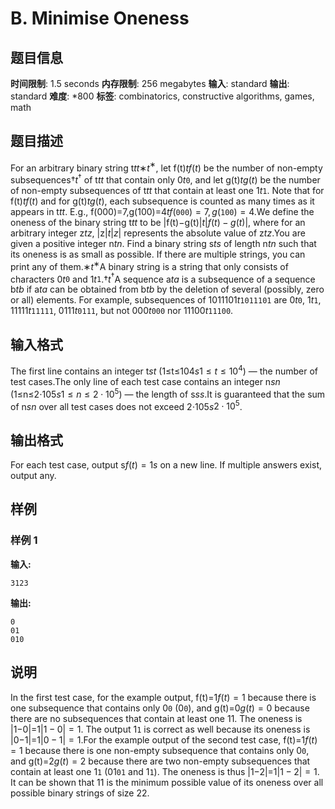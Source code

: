 # B. Minimise Oneness

## 题目信息

**时间限制**: 1.5 seconds
**内存限制**: 256 megabytes
**输入**: standard
**输出**: standard
**难度**: *800
**标签**: combinatorics, constructive algorithms, games, math

## 题目描述

For an arbitrary binary string t$t$$t$∗$t$$^{\text{∗}}$, let f(t)$t$$f(t)$ be the number of non-empty subsequences†$t$$^{\text{†}}$ of t$t$$t$ that contain only 0$t$$\mathtt{0}$, and let g(t)$t$$g(t)$ be the number of non-empty subsequences of t$t$$t$ that contain at least one 1$t$$\mathtt{1}$. Note that for f(t)$t$$f(t)$ and for g(t)$t$$g(t)$, each subsequence is counted as many times as it appears in t$t$$t$. E.g., f(000)=7,g(100)=4$t$$f(\mathtt{000}) = 7, g(\mathtt{100}) = 4$.We define the oneness of the binary string t$t$$t$ to be |f(t)−g(t)|$t$$|f(t)-g(t)|$, where for an arbitrary integer z$t$$z$, |z|$t$$|z|$ represents the absolute value of z$t$$z$.You are given a positive integer n$t$$n$. Find a binary string s$t$$s$ of length n$t$$n$ such that its oneness is as small as possible. If there are multiple strings, you can print any of them.∗$t$$^{\text{∗}}$A binary string is a string that only consists of characters 0$t$$\texttt{0}$ and 1$t$$\texttt{1}$.†$t$$^{\text{†}}$A sequence a$t$$a$ is a subsequence of a sequence b$t$$b$ if a$t$$a$ can be obtained from b$t$$b$ by the deletion of several (possibly, zero or all) elements. For example, subsequences of 1011101$t$$\mathtt{1011101}$ are 0$t$$\mathtt{0}$, 1$t$$\mathtt{1}$, 11111$t$$\mathtt{11111}$, 0111$t$$\mathtt{0111}$, but not 000$t$$\mathtt{000}$ nor 11100$t$$\mathtt{11100}$.

## 输入格式

The first line contains an integer t$s$$t$ (1≤t≤104$s$$1 \leq t \leq 10^4$) — the number of test cases.The only line of each test case contains an integer n$s$$n$ (1≤n≤2⋅105$s$$1 \leq n \leq 2\cdot10^5$) — the length of s$s$$s$.It is guaranteed that the sum of n$s$$n$ over all test cases does not exceed 2⋅105$s$$2\cdot10^5$.

## 输出格式

For each test case, output s$f(t)=1$$s$ on a new line. If multiple answers exist, output any.

## 样例

### 样例 1

**输入:**
```
3123
```

**输出:**
```
0
01
010
```

## 说明

In the first test case, for the example output, f(t)=1$f(t)=1$ because there is one subsequence that contains only 0$\mathtt{0}$ (0$\mathtt{0}$), and g(t)=0$g(t)=0$ because there are no subsequences that contain at least one 1$1$. The oneness is |1−0|=1$|1-0|=1$. The output 1$\mathtt{1}$ is correct as well because its oneness is |0−1|=1$|0-1|=1$.For the example output of the second test case, f(t)=1$f(t)=1$ because there is one non-empty subsequence that contains only 0$\mathtt{0}$, and g(t)=2$g(t)=2$ because there are two non-empty subsequences that contain at least one 1$\mathtt{1}$ (01$\mathtt{01}$ and 1$\mathtt{1}$). The oneness is thus |1−2|=1$|1-2|=1$. It can be shown that 1$1$ is the minimum possible value of its oneness over all possible binary strings of size 2$2$.
